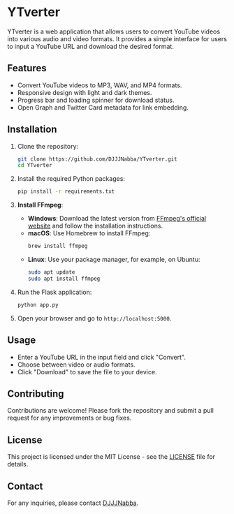 # YTverter

YTverter is a web application that allows users to convert YouTube videos into various audio and video formats. It provides a simple interface for users to input a YouTube URL and download the desired format.

## Features

- Convert YouTube videos to MP3, WAV, and MP4 formats.
- Responsive design with light and dark themes.
- Progress bar and loading spinner for download status.
- Open Graph and Twitter Card metadata for link embedding.

## Installation

1. Clone the repository:
   ```bash
   git clone https://github.com/DJJJNabba/YTverter.git
   cd YTverter
   ```

2. Install the required Python packages:
   ```bash
   pip install -r requirements.txt
   ```

3. **Install FFmpeg**:
   - **Windows**: Download the latest version from [FFmpeg's official website](https://ffmpeg.org/download.html) and follow the installation instructions.
   - **macOS**: Use Homebrew to install FFmpeg:
     ```bash
     brew install ffmpeg
     ```
   - **Linux**: Use your package manager, for example, on Ubuntu:
     ```bash
     sudo apt update
     sudo apt install ffmpeg
     ```

4. Run the Flask application:
   ```bash
   python app.py
   ```

4. Open your browser and go to `http://localhost:5000`.

## Usage

- Enter a YouTube URL in the input field and click "Convert".
- Choose between video or audio formats.
- Click "Download" to save the file to your device.

## Contributing

Contributions are welcome! Please fork the repository and submit a pull request for any improvements or bug fixes.

## License

This project is licensed under the MIT License - see the [LICENSE](LICENSE) file for details.

## Contact

For any inquiries, please contact [DJJJNabba](https://github.com/DJJJNabba).